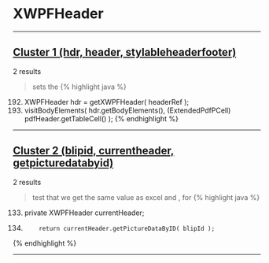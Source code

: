 # XWPFHeader

***

## [Cluster 1 (hdr, header, stylableheaderfooter)](./1)
2 results
> sets the 
{% highlight java %}
192. XWPFHeader hdr = getXWPFHeader( headerRef );
193. visitBodyElements( hdr.getBodyElements(), (ExtendedPdfPCell) pdfHeader.getTableCell() );
{% endhighlight %}

***

## [Cluster 2 (blipid, currentheader, getpicturedatabyid)](./2)
2 results
> test that we get the same value as excel and , for 
{% highlight java %}
133. private XWPFHeader currentHeader;
1344.         return currentHeader.getPictureDataByID( blipId );
{% endhighlight %}

***

